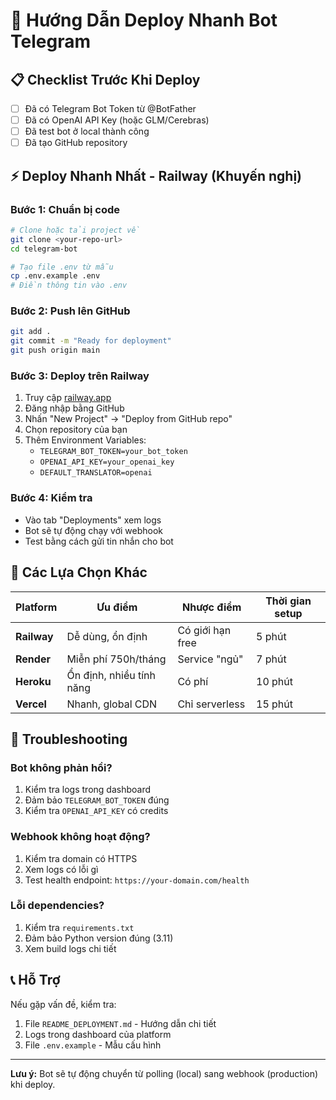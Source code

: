 # 🚀 Hướng Dẫn Deploy Nhanh Bot Telegram

## 📋 Checklist Trước Khi Deploy

- [ ] Đã có Telegram Bot Token từ @BotFather
- [ ] Đã có OpenAI API Key (hoặc GLM/Cerebras)
- [ ] Đã test bot ở local thành công
- [ ] Đã tạo GitHub repository

## ⚡ Deploy Nhanh Nhất - Railway (Khuyến nghị)

### Bước 1: Chuẩn bị code
```bash
# Clone hoặc tải project về
git clone <your-repo-url>
cd telegram-bot

# Tạo file .env từ mẫu
cp .env.example .env
# Điền thông tin vào .env
```

### Bước 2: Push lên GitHub
```bash
git add .
git commit -m "Ready for deployment"
git push origin main
```

### Bước 3: Deploy trên Railway
1. Truy cập [railway.app](https://railway.app)
2. Đăng nhập bằng GitHub
3. Nhấn "New Project" → "Deploy from GitHub repo"
4. Chọn repository của bạn
5. Thêm Environment Variables:
   - `TELEGRAM_BOT_TOKEN=your_bot_token`
   - `OPENAI_API_KEY=your_openai_key`
   - `DEFAULT_TRANSLATOR=openai`

### Bước 4: Kiểm tra
- Vào tab "Deployments" xem logs
- Bot sẽ tự động chạy với webhook
- Test bằng cách gửi tin nhắn cho bot

## 🎯 Các Lựa Chọn Khác

| Platform | Ưu điểm | Nhược điểm | Thời gian setup |
|----------|---------|------------|------------------|
| **Railway** | Dễ dùng, ổn định | Có giới hạn free | 5 phút |
| **Render** | Miễn phí 750h/tháng | Service "ngủ" | 7 phút |
| **Heroku** | Ổn định, nhiều tính năng | Có phí | 10 phút |
| **Vercel** | Nhanh, global CDN | Chỉ serverless | 15 phút |

## 🔧 Troubleshooting

### Bot không phản hồi?
1. Kiểm tra logs trong dashboard
2. Đảm bảo `TELEGRAM_BOT_TOKEN` đúng
3. Kiểm tra `OPENAI_API_KEY` có credits

### Webhook không hoạt động?
1. Kiểm tra domain có HTTPS
2. Xem logs có lỗi gì
3. Test health endpoint: `https://your-domain.com/health`

### Lỗi dependencies?
1. Kiểm tra `requirements.txt`
2. Đảm bảo Python version đúng (3.11)
3. Xem build logs chi tiết

## 📞 Hỗ Trợ

Nếu gặp vấn đề, kiểm tra:
1. File `README_DEPLOYMENT.md` - Hướng dẫn chi tiết
2. Logs trong dashboard của platform
3. File `.env.example` - Mẫu cấu hình

---

**Lưu ý:** Bot sẽ tự động chuyển từ polling (local) sang webhook (production) khi deploy.